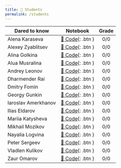 ```yaml
---
title: 🧠 Students
permalink: /students
---
```


| Dared to know     | Notebook | Grade |
|----------------------|:------------------:|:---:|
| Alena Karaseva   | [🐍 Code](https://colab.research.google.com/drive/1RrzIStQ2bmFHP4E3nBxqoMD3ANpLRmQv?usp=sharing){: .btn } | 0/0 |
| Alexey Zyablitsev  | [🐍 Code](https://colab.research.google.com/drive/1fAarUwxlkXHwx8WplmMzf2JHAjjFOc_K?usp=sharing){: .btn } | 0/0 |
| Alina Golkina   | [🐍 Code](https://colab.research.google.com/drive/1hHjK-XzjtJ_DzPy0KN9aOMliSAz1y2ts?usp=sharing){: .btn } | 0/0 |
| Alua Musralina   | [🐍 Code](https://colab.research.google.com/drive/1dPw1jyOF3Cap7RGh4jNvQQg8G84DdT6y?usp=sharing){: .btn } | 0/0 |
| Andrey Leonov   | [🐍 Code](https://colab.research.google.com/drive/1db3i5vXyajO6xaoKok-uBoi8sdY4qa3N?usp=sharing){: .btn } | 0/0 |
| Dharmender Rai   | [🐍 Code](https://colab.research.google.com/drive/15C9S3TVza2GLefHdGFFmfiCPg4SLUzbh?usp=sharing){: .btn } | 0/0 |
| Dmitry Fomin   | [🐍 Code](https://colab.research.google.com/drive/1jUjffQJ2Bz4wMBQjAxGvVfo1rrujS9-a?usp=sharing){: .btn } | 0/0 |
| Georgy Gunkin   | [🐍 Code](https://colab.research.google.com/drive/1Yb7_KAuAhrQpjsnjUOCM_XRhTP9vEKqw?usp=sharing){: .btn } | 0/0 |
| Iaroslav Amerkhanov   | [🐍 Code](https://colab.research.google.com/drive/1uqNtA8W40_9Q5memAlEJj-1c1wRzc-nb?usp=sharing){: .btn } | 0/0 |
| Ilias Eldarov   | [🐍 Code](https://colab.research.google.com/drive/1Ete9pXXv5mGP5dxTl1oC-wguPnD0iNfv?usp=sharing){: .btn } | 0/0 |
| Mariia Katysheva   | [🐍 Code](https://colab.research.google.com/drive/1AbrAdaZ72TXsRFHKifjYM0BJ8pK6O2Gd?usp=sharing){: .btn } | 0/0 |
| Mikhail Mozikov   | [🐍 Code](https://colab.research.google.com/drive/1WU5B-TrB2OqPu8ZDtoks_vX-LBFK1x71?usp=sharing){: .btn } | 0/0 |
| Nayalia Logvina   | [🐍 Code](https://colab.research.google.com/drive/1ApZiWDsjiMV2OC4x_RdNVLTmOGI0tJfT?usp=sharing){: .btn } | 0/0 |
| Peter Sergeev   | [🐍 Code](https://colab.research.google.com/drive/1qMBvrpSElY3FRRCv_ECSmMZKIXyWqP3W?usp=sharing){: .btn } | 0/0 |
| Vladlen Kulikov   | [🐍 Code](https://colab.research.google.com/drive/14B3l1d7JLnimQh99bJsIbhJEAR_etlcL?usp=sharing){: .btn } | 0/0 |
| Zaur Omarov   | [🐍 Code](https://colab.research.google.com/drive/13rbSbz26aDt743RrRdluqZ6d4Jc8Dmpm?usp=sharing){: .btn } | 0/0 |
